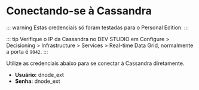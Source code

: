 # Conectando-se à Cassandra

::: warning
Estas credenciais só foram testadas para o Personal Edition.
:::

::: tip
Verifique o IP da Cassandra no DEV STUDIO em Configure > Decisioning > Infrastructure > Services > Real-time Data Grid, normalmente a porta é `9042`.
:::

Utilize as credenciais abaixo para se conectar à Cassandra diretamente.

* **Usuário:** dnode_ext
* **Senha:** dnode_ext
